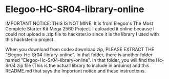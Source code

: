 # Elegoo-HC-SR04-library-online

IMPORTANT NOTICE:
THIS IS NOT MINE. It is from Elegoo's The Most Complete Starter Kit Mega 2560 Project. I uploaded it online because I could not upload a .zip file to hackster.io since it is the library I used with this hackster.io project.

When you download from code>download zip, PLEASE EXTRACT THE "Elegoo-Hc-Sr04-library-online". In that folder, there is another folder named "Elegoo-Hc-Sr04-library-online". In that folder, you will find the Hc-Sr04 zip file (This is the actuall library to include in arduino) and this README.md that says the Important notice and these instructions.
